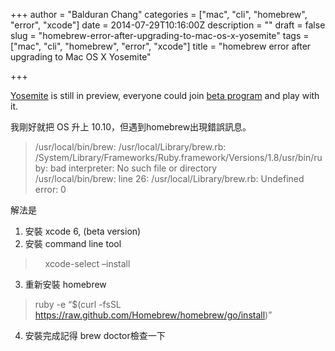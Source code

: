 +++
author = "Balduran Chang"
categories = ["mac", "cli", "homebrew", "error", "xcode"]
date = 2014-07-29T10:16:00Z
description = ""
draft = false
slug = "homebrew-error-after-upgrading-to-mac-os-x-yosemite"
tags = ["mac", "cli", "homebrew", "error", "xcode"]
title = "homebrew error after upgrading to Mac OS X Yosemite"

+++


[Yosemite](https://www.apple.com/osx/preview/) is still in preview, everyone could join [beta program](https://appleseed.apple.com/sp/betaprogram/) and play with it.

我剛好就把 OS 升上 10.10，但遇到homebrew出現錯誤訊息。

> /usr/local/bin/brew: /usr/local/Library/brew.rb: /System/Library/Frameworks/Ruby.framework/Versions/1.8/usr/bin/ruby: bad interpreter: No such file or directory  
> /usr/local/bin/brew: line 26: /usr/local/Library/brew.rb: Undefined error: 0 

解法是

1. 安裝 xcode 6, (beta version)  
2. 安裝 command line tool

>     xcode-select –install

3. 重新安裝 homebrew

> ruby -e “$(curl -fsSL https://raw.github.com/Homebrew/homebrew/go/install)”

4. 安裝完成記得 brew doctor檢查一下

